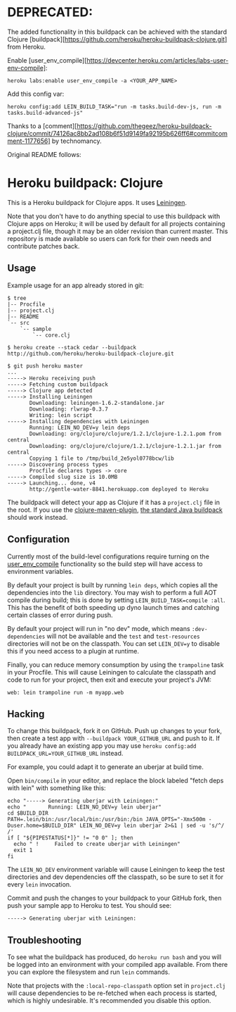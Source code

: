 # DEPRECATED:

The added functionality in this buildpack can be achieved with the
standard Clojure
[buildpack][https://github.com/heroku/heroku-buildpack-clojure.git]
from Heroku.

Enable [user_env_compile][https://devcenter.heroku.com/articles/labs-user-env-compile]: 

    heroku labs:enable user_env_compile -a <YOUR_APP_NAME>

Add this config var:  

    heroku config:add LEIN_BUILD_TASK="run -m tasks.build-dev-js, run -m tasks.build-advanced-js"

Thanks to a [comment][https://github.com/thegeez/heroku-buildpack-clojure/commit/74126ac8bb2ad108b6f51d9149fa92195b626ff6#commitcomment-1177656] by technomancy.

Original README follows:
# Heroku buildpack: Clojure

This is a Heroku buildpack for Clojure apps. It uses
[Leiningen](https://github.com/technomancy/leiningen).

Note that you don't have to do anything special to use this buildpack
with Clojure apps on Heroku; it will be used by default for all
projects containing a project.clj file, though it may be an older
revision than current master. This repository is made available so
users can fork for their own needs and contribute patches back.

## Usage

Example usage for an app already stored in git:

    $ tree
    |-- Procfile
    |-- project.clj
    |-- README
    `-- src
        `-- sample
            `-- core.clj

    $ heroku create --stack cedar --buildpack http://github.com/heroku/heroku-buildpack-clojure.git

    $ git push heroku master
    ...
    -----> Heroku receiving push
    -----> Fetching custom buildpack
    -----> Clojure app detected
    -----> Installing Leiningen
           Downloading: leiningen-1.6.2-standalone.jar
           Downloading: rlwrap-0.3.7
           Writing: lein script
    -----> Installing dependencies with Leiningen
           Running: LEIN_NO_DEV=y lein deps
           Downloading: org/clojure/clojure/1.2.1/clojure-1.2.1.pom from central
           Downloading: org/clojure/clojure/1.2.1/clojure-1.2.1.jar from central
           Copying 1 file to /tmp/build_2e5yol0778bcw/lib
    -----> Discovering process types
           Procfile declares types -> core
    -----> Compiled slug size is 10.0MB
    -----> Launching... done, v4
           http://gentle-water-8841.herokuapp.com deployed to Heroku

The buildpack will detect your app as Clojure if it has a
`project.clj` file in the root. If you use the
[clojure-maven-plugin](https://github.com/talios/clojure-maven-plugin),
[the standard Java buildpack](http://github.com/heroku/heroku-buildpack-java)
should work instead.

## Configuration

Currently most of the build-level configurations require turning on the
[user_env_compile](http://devcenter.heroku.com/articles/labs-user-env-compile)
functionality so the build step will have access to environment variables.

By default your project is built by running `lein deps`, which copies
all the dependencies into the `lib` directory. You may wish to perform
a full AOT compile during build; this is done by setting
`LEIN_BUILD_TASK=compile :all`. This has the benefit of both speeding
up dyno launch times and catching certain classes of error during push.

By default your project will run in "no dev" mode, which means
`:dev-dependencies` will not be available and the `test` and
`test-resources` directories will not be on the classpath. You can set
`LEIN_DEV=y` to disable this if you need access to a plugin at runtime.

Finally, you can reduce memory consumption by using the `trampoline`
task in your Procfile. This will cause Leiningen to calculate the
classpath and code to run for your project, then exit and execute your
project's JVM:

    web: lein trampoline run -m myapp.web

## Hacking

To change this buildpack, fork it on GitHub. Push up changes to your
fork, then create a test app with `--buildpack YOUR_GITHUB_URL` and
push to it. If you already have an existing app you may use
`heroku config:add BUILDPACK_URL=YOUR_GITHUB_URL` instead.

For example, you could adapt it to generate an uberjar at build time.

Open `bin/compile` in your editor, and replace the block labeled
"fetch deps with lein" with something like this:

    echo "-----> Generating uberjar with Leiningen:"
    echo "       Running: LEIN_NO_DEV=y lein uberjar"
    cd $BUILD_DIR
    PATH=.lein/bin:/usr/local/bin:/usr/bin:/bin JAVA_OPTS="-Xmx500m -Duser.home=$BUILD_DIR" LEIN_NO_DEV=y lein uberjar 2>&1 | sed -u 's/^/       /'
    if [ "${PIPESTATUS[*]}" != "0 0" ]; then
      echo " !     Failed to create uberjar with Leiningen"
      exit 1
    fi

The `LEIN_NO_DEV` environment variable will cause Leiningen to keep
the test directories and dev dependencies off the classpath, so be
sure to set it for every `lein` invocation.

Commit and push the changes to your buildpack to your GitHub fork,
then push your sample app to Heroku to test. You should see:

    -----> Generating uberjar with Leiningen:

## Troubleshooting

To see what the buildpack has produced, do `heroku run bash` and you
will be logged into an environment with your compiled app available.
From there you can explore the filesystem and run `lein` commands.

Note that projects with the `:local-repo-classpath` option set in
`project.clj` will cause dependencies to be re-fetched when each
process is started, which is highly undesirable. It's recommended you
disable this option.
